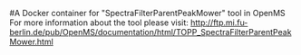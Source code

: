 #A Docker container for "SpectraFilterParentPeakMower" tool in OpenMS
For more information about the tool please visit:
http://ftp.mi.fu-berlin.de/pub/OpenMS/documentation/html/TOPP_SpectraFilterParentPeakMower.html
